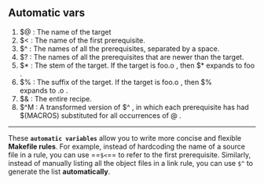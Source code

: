 ## Automatic vars

 1.  $@ : The name of the target                                      
  2.  $< : The name of the first prerequisite.                                
  3.  $^ : The names of all the prerequisites, separated by a space.          
  4.  $? : The names of all the prerequisites that are newer than the target. 
  5.  $* : The stem of the target. If the target is  foo.o , then  $*  expands
  to  foo .                                                                   
  6.  $% : The suffix of the target. If the target is  foo.o , then  $%       
  expands to  .o .                                                            
  7.  $& : The entire recipe.                                                 
  8.  $^M : A transformed version of  $^ , in which each prerequisite has had 
  $(MACROS)  substituted for all occurrences of  @ .                          
  ---
  
  These **`automatic variables`** allow you to write more concise and flexible      
  **Makefile rules**. For example, instead of hardcoding the name of a source file
  in a rule, you can use  ==`$<`==  to refer to the first prerequisite. 
  Similarly, instead of manually listing all the object files in a link rule, you can use  `$^`  to generate the list **automatically**.
  